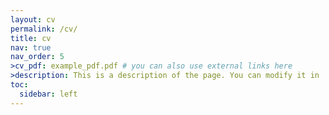 ```yaml
---
layout: cv
permalink: /cv/
title: cv
nav: true
nav_order: 5
>cv_pdf: example_pdf.pdf # you can also use external links here
>description: This is a description of the page. You can modify it in '_pages/cv.md'. You can also change or remove the top pdf download button.
toc:
  sidebar: left
---
```

